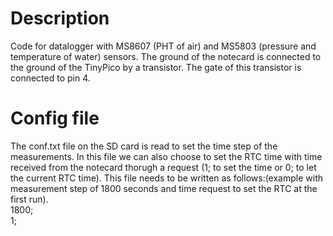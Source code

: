 # Description
Code for datalogger with MS8607 (PHT of air) and MS5803 (pressure and temperature of water) sensors.
The ground of the notecard is connected to the ground of the TinyPico by a transistor. The gate of this transistor is connected to pin 4.

# Config file 
The conf.txt file on the SD card is read to set the time step of the measurements. In this file we can also choose to set the RTC time with time received from the notecard thorugh a request (1; to set the time or 0; to let the current RTC time). This file needs to be written as follows:(example with measurement step of 1800 seconds and time request to set the RTC at the first run).<br/>
1800;<br/>
1;
